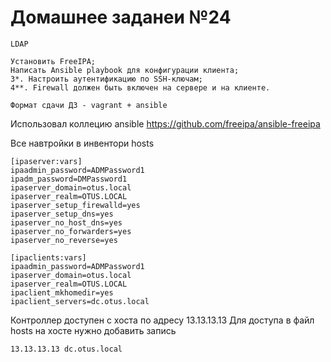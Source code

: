 # Домашнее заданеи №24 
```
LDAP

Установить FreeIPA;
Написать Ansible playbook для конфигурации клиента;
3*. Настроить аутентификацию по SSH-ключам;
4**. Firewall должен быть включен на сервере и на клиенте.

Формат сдачи ДЗ - vagrant + ansible
```
Использовал коллецию ansible https://github.com/freeipa/ansible-freeipa

Все навтройки в инвентори hosts
```
[ipaserver:vars]
ipaadmin_password=ADMPassword1
ipadm_password=DMPassword1
ipaserver_domain=otus.local
ipaserver_realm=OTUS.LOCAL
ipaserver_setup_firewalld=yes
ipaserver_setup_dns=yes
ipaserver_no_host_dns=yes
ipaserver_no_forwarders=yes
ipaserver_no_reverse=yes

[ipaclients:vars]
ipaadmin_password=ADMPassword1
ipaserver_domain=otus.local
ipaserver_realm=OTUS.LOCAL
ipaclient_mkhomedir=yes
ipaclient_servers=dc.otus.local
```
Контроллер доступен с хоста по адресу 13.13.13.13
Для доступа в файл hosts на хосте нужно добавить запись

```13.13.13.13 dc.otus.local``` 
